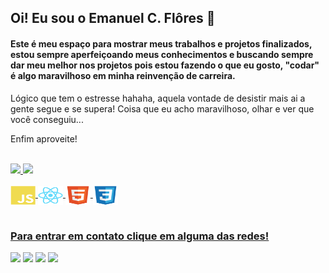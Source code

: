 ## Oi! Eu sou o Emanuel C. Flôres 🙂

#### Este é meu espaço para mostrar meus trabalhos e projetos finalizados, estou sempre aperfeiçoando meus conhecimentos e buscando sempre dar meu melhor nos projetos pois estou fazendo o que eu gosto, "codar" é algo maravilhoso em minha reinvenção de carreira.
Lógico que tem o estresse hahaha, aquela vontade de desistir mais ai a gente segue e se supera! Coisa que eu acho maravilhoso, olhar e ver que você conseguiu...

Enfim aproveite!

 <br>
 <div>
  <a href="https://github.com/emanuel13pel">
  <img height="180em" src="https://github-readme-stats.vercel.app/api?username=emanuel13pel&show_icons=true&theme=tokyonight&include_all_commits=true&count_private=true"/>
  <img height="180em" src="https://github-readme-stats.vercel.app/api/top-langs/?username=emanuel13pel&layout=compact&langs_count=6&theme=tokyonight"/>
</div>
<div style="display: inline_block"><br>
  <img align="center" alt="Js" height="30" width="40" src="https://raw.githubusercontent.com/devicons/devicon/master/icons/javascript/javascript-plain.svg">
  <img align="center" alt="React" height="30" width="40" src="https://raw.githubusercontent.com/devicons/devicon/master/icons/react/react-original.svg">
  <img align="center" alt="HTML" height="30" width="40" src="https://raw.githubusercontent.com/devicons/devicon/master/icons/html5/html5-original.svg">
  <img align="center" alt="CSS" height="30" width="40" src="https://raw.githubusercontent.com/devicons/devicon/master/icons/css3/css3-original.svg">
</div>
 
 <br>
 
  ### Para entrar em contato clique em alguma das redes!
 
<div> 
  
  <a href="https://instagram.com/emanuelflores_13" target="_blank"><img src="https://img.shields.io/badge/-Instagram-%23E4405F?style=for-the-badge&logo=instagram&logoColor=white" target="_blank"></a>
 <a href="https://discord.gg/emanuelflores" target="_blank"><img src="https://img.shields.io/badge/Discord-7289DA?style=for-the-badge&logo=discord&logoColor=white" target="_blank"></a> 
  <a href = "emanuel.flores@outlook.com.br"><img src="https://img.shields.io/badge/-Hotmail-%23333?style=for-the-badge&logo=email&logoColor=white" target="_blank"></a>
  <a href="https://www.linkedin.com/in/emanuel-c-flores/" target="_blank"><img src="https://img.shields.io/badge/-LinkedIn-%230077B5?style=for-the-badge&logo=linkedin&logoColor=white" target="_blank"></a> 

</div>
